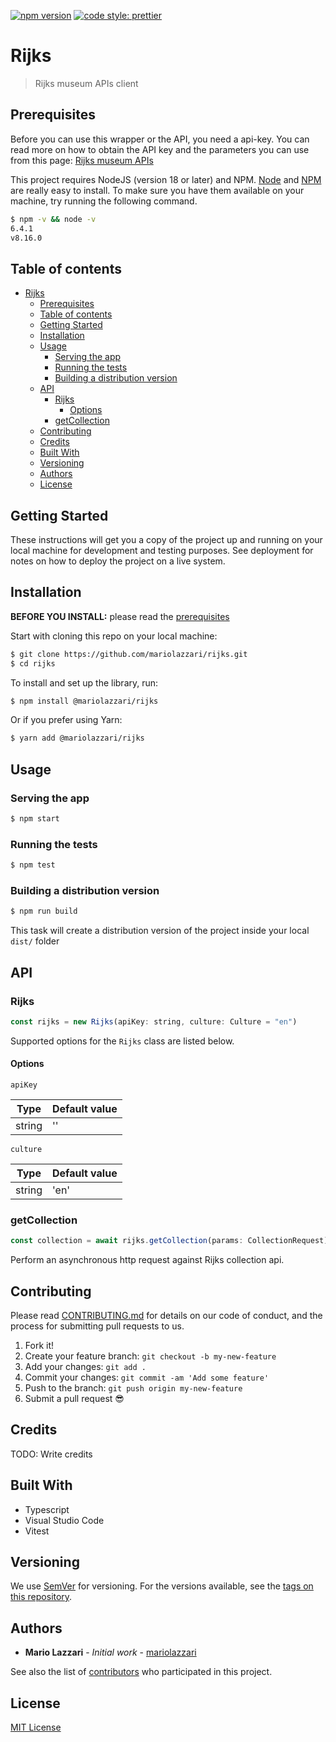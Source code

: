 [![npm version](https://badge.fury.io/js/angular2-expandable-list.svg)](https://badge.fury.io/js/angular2-expandable-list)
[![code style: prettier](https://img.shields.io/badge/code_style-prettier-ff69b4.svg?style=flat-square)](https://github.com/prettier/prettier)

# Rijks

> Rijks museum APIs client

## Prerequisites

Before you can use this wrapper or the API, you need a api-key. You can read more on how to obtain the API key and the parameters you can use from this page: [Rijks museum APIs](http://nodejs.org/) 

This project requires NodeJS (version 18 or later) and NPM.
[Node](http://nodejs.org/) and [NPM](https://npmjs.org/) are really easy to install.
To make sure you have them available on your machine,
try running the following command.

```sh
$ npm -v && node -v
6.4.1
v8.16.0
```

## Table of contents

- [Rijks](#rijks)
  - [Prerequisites](#prerequisites)
  - [Table of contents](#table-of-contents)
  - [Getting Started](#getting-started)
  - [Installation](#installation)
  - [Usage](#usage)
    - [Serving the app](#serving-the-app)
    - [Running the tests](#running-the-tests)
    - [Building a distribution version](#building-a-distribution-version)
  - [API](#api)
    - [Rijks](#rijks-1)
      - [Options](#options)
    - [getCollection](#getcollection)
  - [Contributing](#contributing)
  - [Credits](#credits)
  - [Built With](#built-with)
  - [Versioning](#versioning)
  - [Authors](#authors)
  - [License](#license)

## Getting Started

These instructions will get you a copy of the project up and running on your local machine for development and testing purposes. See deployment for notes on how to deploy the project on a live system.

## Installation

**BEFORE YOU INSTALL:** please read the [prerequisites](#prerequisites)

Start with cloning this repo on your local machine:

```sh
$ git clone https://github.com/mariolazzari/rijks.git
$ cd rijks
```

To install and set up the library, run:

```sh
$ npm install @mariolazzari/rijks
```

Or if you prefer using Yarn:

```sh
$ yarn add @mariolazzari/rijks
```

## Usage

### Serving the app

```sh
$ npm start
```

### Running the tests

```sh
$ npm test
```

### Building a distribution version

```sh
$ npm run build
```

This task will create a distribution version of the project
inside your local `dist/` folder

## API

### Rijks

```js
const rijks = new Rijks(apiKey: string, culture: Culture = "en")
```

Supported options for the `Rijks` class are listed below.

#### Options

`apiKey`

| Type | Default value |
| --- | --- |
| string | '' |

`culture`

| Type | Default value |
| --- | --- |
| string | 'en' |


### getCollection

```js
const collection = await rijks.getCollection(params: CollectionRequest)
```

Perform an asynchronous http request against Rijks collection api.




## Contributing

Please read [CONTRIBUTING.md](CONTRIBUTING.md) for details on our code of conduct, and the process for submitting pull requests to us.

1.  Fork it!
2.  Create your feature branch: `git checkout -b my-new-feature`
3.  Add your changes: `git add .`
4.  Commit your changes: `git commit -am 'Add some feature'`
5.  Push to the branch: `git push origin my-new-feature`
6.  Submit a pull request :sunglasses:

## Credits

TODO: Write credits

## Built With

* Typescript
* Visual Studio Code
* Vitest

## Versioning

We use [SemVer](http://semver.org/) for versioning. For the versions available, see the [tags on this repository](https://github.com/mariolazzari/tags).

## Authors

* **Mario Lazzari** - *Initial work* - [mariolazzari](https://github.com/mariolazzari)

See also the list of [contributors](https://github.com/mariolazzari/rijks/contributors) who participated in this project.

## License

[MIT License](https://andreasonny.mit-license.org/2019)